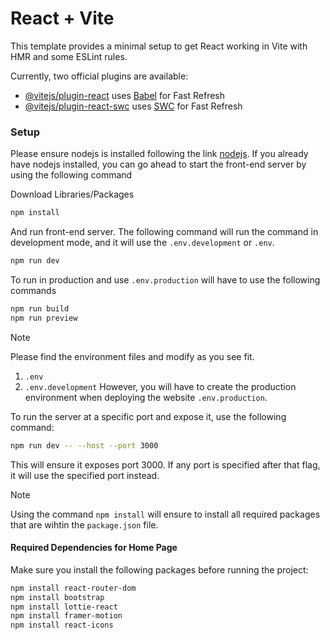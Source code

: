 # React + Vite

This template provides a minimal setup to get React working in Vite with HMR and some ESLint rules.

Currently, two official plugins are available:

- [@vitejs/plugin-react](https://github.com/vitejs/vite-plugin-react/blob/main/packages/plugin-react/README.md) uses [Babel](https://babeljs.io/) for Fast Refresh
- [@vitejs/plugin-react-swc](https://github.com/vitejs/vite-plugin-react-swc) uses [SWC](https://swc.rs/) for Fast Refresh
### Setup
Please ensure nodejs is installed following the link [nodejs](https://nodejs.org/en). If you already have nodejs installed, you can go ahead to start the front-end server by using the following command

Download Libraries/Packages

```bash
npm install
```

And run front-end server. The following command will run the command in development mode, and it will use the `.env.development` or `.env`.

```bash
npm run dev
```

To run in production and use `.env.production` will have to use the following commands

```bash
npm run build
npm run preview
```

>[!NOTE]
>Please find the environment files and modify as you see fit.
> 1. `.env`
> 2. `.env.development`
> However, you will have to create the production environment when deploying the website `.env.production`.

To run the server at a specific port and expose it, use the following command:

```bash
npm run dev -- --host --port 3000
```

This will ensure it exposes port 3000. If any port is specified after that flag, it will use the specified port instead.

>[!NOTE]
> Using the command `npm install` will ensure to install all required packages that are wihtin the `package.json` file.

#### Required Dependencies for Home Page 
Make sure you install the following packages before running the project:

```bash
npm install react-router-dom
npm install bootstrap
npm install lottie-react
npm install framer-motion
npm install react-icons
```
